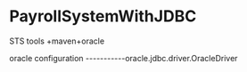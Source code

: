 # PayrollSystemWithJDBC
STS tools +maven+oracle



oracle configuration
-----------oracle.jdbc.driver.OracleDriver

